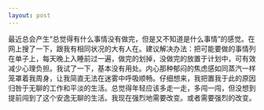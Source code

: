```yaml
---
layout: post
---
```


最近总会产生“总觉得有什么事情没有做完，但是又不知道是什么事情”的感觉。在网上搜了一下，跟我有相同状况的大有人在。建议解决办法：把可能要做的事情列在单子上，每天晚上入睡前过一遍，做完的划掉，没做完的放置于计划中，可有效减少心理负担。我试了一下，基本没有用处。内心那种郁闷的焦虑感如同蒸汽一样笼罩着我周身，让我简直无法在迷雾中呼吸顺畅。仔细想来，我把置我于此的原因归咎于无聊的工作和平淡的生活。总觉得年轻应该多走一走，多闯一闯，但没想到提前闯到了这个安逸无聊的生活。我现在强烈地需要改变。或者需要强烈的改变。
